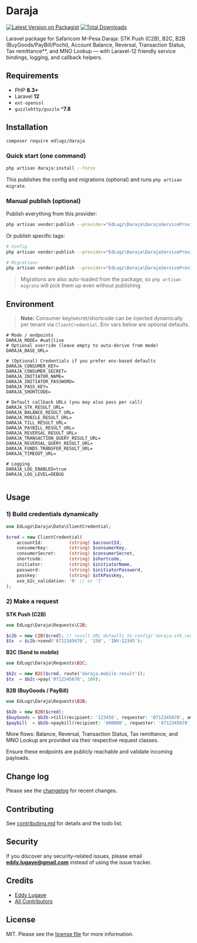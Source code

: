# Daraja

[![Latest Version on Packagist][ico-version]][link-packagist]
[![Total Downloads][ico-downloads]][link-downloads]

Laravel package for Safaricom M-Pesa Daraja: STK Push (C2B), B2C, B2B (BuyGoods/PayBill/Pochi), Account Balance, Reversal, Transaction Status, Tax remittance**, and MNO Lookup — with Laravel-12 friendly service bindings, logging, and callback helpers.

## Requirements

- PHP **8.3+**
- Laravel **12**
- `ext-openssl`
- `guzzlehttp/guzzle` **^7.8**

## Installation

```bash
composer require edlugz/daraja
```

### Quick start (one command)

```bash
php artisan daraja:install --force
```

This publishes the config and migrations (optional) and runs `php artisan migrate`.

### Manual publish (optional)

Publish everything from this provider:
```bash
php artisan vendor:publish --provider="EdLugz\Daraja\DarajaServiceProvider"
```

Or publish specific tags:
```bash
# Config
php artisan vendor:publish --provider="EdLugz\Daraja\DarajaServiceProvider" --tag=daraja-config

# Migrations
php artisan vendor:publish --provider="EdLugz\Daraja\DarajaServiceProvider" --tag=daraja-migrations
```

> Migrations are also auto-loaded from the package, so `php artisan migrate` will pick them up even without publishing.

## Environment

> **Note:** Consumer key/secret/shortcode can be injected dynamically per tenant via `ClientCredential`. Env vars below are optional defaults.

```dotenv
# Mode / endpoints
DARAJA_MODE= #uat|live
# Optional override (leave empty to auto-derive from mode)
DARAJA_BASE_URL=

# (Optional) Credentials if you prefer env-based defaults
DARAJA_CONSUMER_KEY=
DARAJA_CONSUMER_SECRET=
DARAJA_INITIATOR_NAME=
DARAJA_INITIATOR_PASSWORD=
DARAJA_PASS_KEY=
DARAJA_SHORTCODE=

# Default callback URLs (you may also pass per call)
DARAJA_STK_RESULT_URL=
DARAJA_BALANCE_RESULT_URL=
DARAJA_MOBILE_RESULT_URL=
DARAJA_TILL_RESULT_URL=
DARAJA_PAYBILL_RESULT_URL=
DARAJA_REVERSAL_RESULT_URL=
DARAJA_TRANSACTION_QUERY_RESULT_URL=
DARAJA_REVERSAL_QUERY_RESULT_URL=
DARAJA_FUNDS_TRANSFER_RESULT_URL=
DARAJA_TIMEOUT_URL=

# Logging
DARAJA_LOG_ENABLED=true
DARAJA_LOG_LEVEL=DEBUG


```

## Usage

### 1) Build credentials dynamically
```php
use EdLugz\Daraja\Data\ClientCredential;

$cred = new ClientCredential(
    accountId:          (string) $accountId,
    consumerKey:        (string) $consumerKey,
    consumerSecret:     (string) $consumerSecret,
    shortcode:          (string) $shortcode,
    initiator:          (string) $initiatorName,
    password:           (string) $initiatorPassword,
    passkey:            (string) $stkPasskey,
    use_b2c_validation: '0' // or '1'
);
```

### 2) Make a request

**STK Push (C2B)**
```php
use EdLugz\Daraja\Requests\C2B;

$c2b = new C2B($cred); // result URL defaults to config('daraja.stk_result_url')
$tx  = $c2b->send('0712345678', '150', 'INV-12345');
```

**B2C (Send to mobile)**
```php
use EdLugz\Daraja\Requests\B2C;

$b2c = new B2C($cred, route('daraja.mobile.result'));
$tx  = $b2c->pay('0712345678', 100);
```

**B2B (BuyGoods / PayBill)**
```php
use EdLugz\Daraja\Requests\B2B;

$b2b = new B2B($cred);
$buyGoods = $b2b->till(recipient: '123456', requester: '0712345678', amount: 100);
$paybill  = $b2b->paybill(recipient: '600000', requester: '0712345678', amount: 100, accountReference: 'ACC-1');
```

More flows: Balance, Reversal, Transaction Status, Tax remittance, and MNO Lookup are provided via their respective request classes.

Ensure these endpoints are publicly reachable and validate incoming payloads.

## Change log

Please see the [changelog](changelog.md) for recent changes.

## Contributing

See [contributing.md](contributing.md) for details and the todo list.

## Security

If you discover any security-related issues, please email **eddy.lugaye@gmail.com** instead of using the issue tracker.

## Credits

- [Eddy Lugaye][link-author]
- [All Contributors][link-contributors]

## License

MIT. Please see the [license file](license.md) for more information.

[ico-version]: https://img.shields.io/packagist/v/edlugz/daraja.svg?style=flat-square
[ico-downloads]: https://img.shields.io/packagist/dt/edlugz/daraja.svg?style=flat-square

[link-packagist]: https://packagist.org/packages/edlugz/daraja
[link-downloads]: https://packagist.org/packages/edlugz/daraja
[link-author]: https://github.com/edlugz
[link-contributors]: ../../contributors
